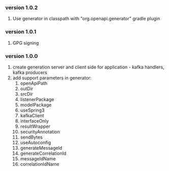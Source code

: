 ### version 1.0.2
1) Use generator in classpath with  "org.openapi.generator" gradle plugin
### version 1.0.1
1) GPG signing
### version 1.0.0
1) create generation server and client side for application - kafka handlers, kafka producers 
2) add support parameters in generator:
   1) openApiPath
   2) outDir
   3) srcDir
   4) listenerPackage 
   5) modelPackage
   6) useSpring3
   7) kafkaClient
   8) interfaceOnly
   9) resultWrapper
   10) securityAnnotation
   11) sendBytes
   12) useAutoconfig
   13) generateMessageId
   14) generateCorrelationId
   15) messageIdName
   16) correlationIdName
